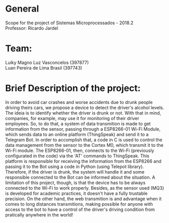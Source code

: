 # General
Scope for the project of Sistemas Microprocessados - 2018.2  
Professor: Ricardo Jardel

# Team:
Luiky Magno Luz Vasconcelos (397877)  
Luan Pereira de Lima Brasil (397743)

# Brief Description of the project:
In order to avoid car crashes and worse accidents due to drunk people driving theirs cars, we propose a device to detect the driver's alcohol levels. The ideia is to identify whether the driver is drunk or not. With that in mind, companies, for example, may use it for monitoring of their driver employees. So, to do that, a system of data transmition is made to get information from the sensor, passing through a ESP8266-01 Wi-Fi Module, which sends data to an online platform (ThingSpeak) and send it to a Telegram Bot. In order to accomplish that, a code in C is used to control the data management from the sensor to the Cortex M0, which transmit it to the Wi-Fi module. The ESP8266-01, then, connects to the Wi-Fi (previously configurated in the code) via the 'AT' commands to ThingSpeak. This platform is responsible for receiving the information from the ESP8266 and passing it to the Bot using a code in Python (using Telepot library). Therefore, if the driver is drunk, the system will handle it and some responsible connected to the Bot can be informed about the situation. A limitation of this project, though, is that the device has to be always connected to the Wi-Fi to work properly. Besides, as the sensor used (MQ3) is developed for academic practices, it doesn't have a fully trustable precision. On the other hand, the web transmition is and advantage when it comes to long distances transmitions, making possible for anyone with access to the bot to have a control of the driver's driving condition from pratically anywhere in the world!
